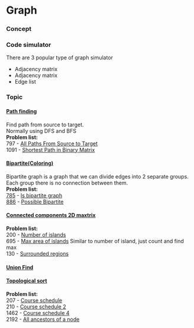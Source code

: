 # Graph

### Concept



### Code simulator
There are 3 popular type of graph simulator

* Adjacency matrix
* Adjacency matrix
* Edge list



### Topic

#### [Path finding](path-finding/path-finding.md)
Find path from source to target.  
Normally using DFS and BFS  
**Problem list:**  
797 - [All Paths From Source to Target](path-finding/797-all-path-source-target-bfs.py)  
1091 - [Shortest Path in Binary Matrix](path-finding/1091-shortest-path-binary-matrix.py)
#### [Bipartite(Coloring)](bipartite/bipartite.md)
Bipartite graph is a graph that we can divide edges into 2 separate groups.  
Each group there is no connection between them.  
**Problem list:**  
[785](https://leetcode.com/problems/is-graph-bipartite/) - [Is bipartite graph](bipartite/785-is-bipartite-graph.py)  
[886](https://leetcode.com/problems/possible-bipartition/description/) - [Possible Bipartite](bipartite/886-possible-bipartition.py)
#### [Connected components 2D maxtrix](connected-components/connected-components.md)
**Problem list:**  
200 - [Number of islands](connected-components/200-number-of-island.py)  
695 - [Max area of islands](connected-components/695-max-area-off-island-dfs.py) Similar to number of island, just count and find max  
130 - [Surrounded regions](connected-components/130-surrounded-regions.py)

#### [Union Find](union-find/union-find.md)
#### [Topological sort](topological-sort/)
**Problem list:**  
207 - [Course schedule](topological-sort/207-course-schedule.py)  
210 - [Course schedule 2](topological-sort/210-course-schedule-2.py)  
1462 - [Course schedule 4](topological-sort/1462-course-schedule-4.py)  
2192 - [All ancestors of a node](topological-sort/2192-all-ancestors-of-a-node.py)